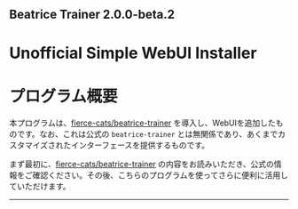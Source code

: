 ## Beatrice Trainer 2.0.0-beta.2
# Unofficial Simple WebUI Installer

# プログラム概要

本プログラムは、[fierce-cats/beatrice-trainer](https://huggingface.co/fierce-cats/beatrice-trainer) を導入し、WebUIを追加したものです。なお、これは公式の `beatrice-trainer` とは無関係であり、あくまでカスタマイズされたインターフェースを提供するものです。

まず最初に、[fierce-cats/beatrice-trainer](https://huggingface.co/fierce-cats/beatrice-trainer) の内容をお読みいただき、公式の情報をご確認ください。その後、こちらのプログラムを使ってさらに便利に活用していただけます。

---

